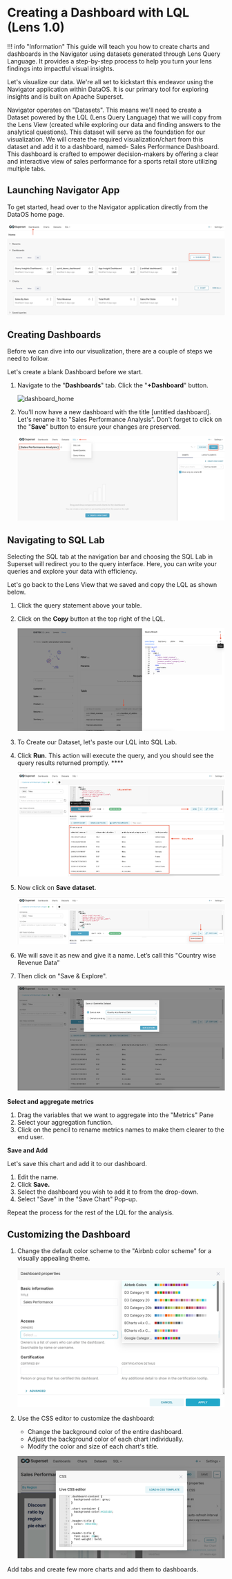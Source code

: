 # Creating a Dashboard with LQL (Lens 1.0)

!!! info "Information"
    This guide will teach you how to create charts and dashboards in the Navigator using datasets generated through Lens Query Language. It provides a step-by-step process to help you turn your lens findings into impactful visual insights.


Let's visualize our data. We're all set to kickstart this endeavor using the Navigator application within DataOS. It is our primary tool for exploring insights and is built on Apache Superset. 

Navigator operates on "Datasets". This means we'll need to create a Dataset powered by the LQL (Lens Query Language) that we will copy from the Lens View (created while exploring our data and finding answers to the analytical questions). This dataset will serve as the foundation for our visualization. We will create the required visualization/chart from this dataset and add it to a dashboard, named- Sales Performance Dashboard. This dashboard is crafted to empower decision-makers by offering a clear and interactive view of sales performance for a sports retail store utilizing multiple tabs.

## Launching Navigator App

To get started, head over to the Navigator application directly from the DataOS home page.

![dashboard_home.png](/quick_guides/create_dashboard_lql/dashboard_home.png)

## Creating Dashboards

Before we can dive into our visualization, there are a couple of steps we need to follow.

Let's create a blank Dashboard before we start.

1. Navigate to the "**Dashboards**" tab. Click the "**+Dashboard**" button.
    
    ![dashboard_home](/quick_guides/create_dashboard_lql/dashboards_option.png)
    
2. You'll now have a new dashboard with the title [untitled dashboard].  Let's rename it to "Sales Performance Analysis”. Don't forget to click on the "**Save**" button to ensure your changes are preserved.
    
    ![dashboard created.png](/quick_guides/create_dashboard_lql/dashboard_created.png)
    

## Navigating to SQL Lab

Selecting the SQL tab at the navigation bar and choosing the SQL Lab in Superset will redirect you to the query interface. Here, you can write your queries and explore your data with efficiency. 

Let's go back to the Lens View that we saved and copy the LQL as shown below.

1. Click the query statement above your table.
2. Click on the **Copy** button at the top right of the LQL.
    
    ![image](/quick_guides/create_dashboard_lql/copy_lql.png)
    
3. To Create our Dataset, let's paste our LQL into SQL Lab.
4. Click **Run.** This action will execute the query, and you should see the query results returned promptly. ****
    
    ![image](/quick_guides/create_dashboard_lql/run_query_nav.png)
    
5. Now click on **Save** **dataset**.
    
    ![image](/quick_guides/create_dashboard_lql/save_dataset_nav.png)
    
6. We will save it as new and give it a name. Let’s call this "Country wise Revenue Data”
7. Then click on "Save & Explore".
    
    ![image](/quick_guides/create_dashboard_lql/save_explore_box.png)
    


**Select and aggregate metrics**

1. Drag the variables that we want to aggregate into the "Metrics" Pane
2. Select your aggregation function.
3. Click on the pencil to rename metrics names to make them clearer to the end user. 

**Save and Add**

Let's save this chart and add it to our dashboard.

1. Edit the name.
2. Click **Save.**
3. Select the dashboard you wish to add it to from the drop-down.
4. Select "Save" in the "Save Chart" Pop-up. 

 Repeat the process for the rest of the LQL for the analysis. 

## **Customizing the Dashboard**

1. Change the default color scheme to the "Airbnb color scheme" for a visually appealing theme.

    ![image](/quick_guides/create_dashboard_lql/dashboard_properties.png)

1. Use the CSS editor to customize the dashboard:
    - Change the background color of the entire dashboard.
    - Adjust the background color of each chart individually.
    - Modify the color and size of each chart's title.

    ![image](/quick_guides/create_dashboard_lql/css_editor.png)

Add tabs and create few more charts and add them to dashboards.